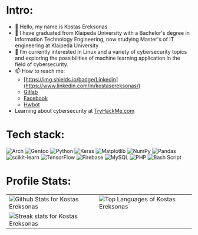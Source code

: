# Intro:

- 👋 Hello, my name is Kostas Ereksonas
- 👀 I have graduated from Klaipeda University with a Bachelor's degree in Information Technology Engineering, now studying Master's of IT engineering at Klaipeda University 
- 🌱 I’m currently interested in Linux and a variety of cybersecurity topics and exploring the possibilities of machine learning application in the field of cybersecurity.
- 📫 How to reach me:
  - [https://img.shields.io/badge/Linkedin](https://www.linkedin.com/in/kostasereksonas/)
  - [Gitlab](https://gitlab.com/k.ereksonas/)
  - [Facebook](https://www.facebook.com/kostas.ereksonas/)
  - [Hwbot](https://hwbot.org/user/kerlit/)
- Learning about cybersecurity at [TryHackMe.com](https://tryhackme.com)

# Tech stack:

![Arch](https://img.shields.io/badge/Arch%20Linux-1793D1?logo=arch-linux&logoColor=fff&style=for-the-badge) ![Gentoo](https://img.shields.io/badge/Gentoo-54487A?style=for-the-badge&logo=gentoo&logoColor=white) ![Python](https://img.shields.io/badge/python-3670A0?style=for-the-badge&logo=python&logoColor=ffdd54) ![Keras](https://img.shields.io/badge/Keras-%23D00000.svg?style=for-the-badge&logo=Keras&logoColor=white) ![Matplotlib](https://img.shields.io/badge/Matplotlib-%23ffffff.svg?style=for-the-badge&logo=Matplotlib&logoColor=black) ![NumPy](https://img.shields.io/badge/numpy-%23013243.svg?style=for-the-badge&logo=numpy&logoColor=white) ![Pandas](https://img.shields.io/badge/pandas-%23150458.svg?style=for-the-badge&logo=pandas&logoColor=white) ![scikit-learn](https://img.shields.io/badge/scikit--learn-%23F7931E.svg?style=for-the-badge&logo=scikit-learn&logoColor=white) ![TensorFlow](https://img.shields.io/badge/TensorFlow-%23FF6F00.svg?style=for-the-badge&logo=TensorFlow&logoColor=white) ![Firebase](https://img.shields.io/badge/firebase-a08021?style=for-the-badge&logo=firebase&logoColor=ffcd34) ![MySQL](https://img.shields.io/badge/mysql-4479A1.svg?style=for-the-badge&logo=mysql&logoColor=white) ![PHP](https://img.shields.io/badge/php-%23777BB4.svg?style=for-the-badge&logo=php&logoColor=white) ![Bash Script](https://img.shields.io/badge/bash_script-%23121011.svg?style=for-the-badge&logo=gnu-bash&logoColor=white) 

# Profile Stats:

<table>
  <tr>
    <td valign="center">
        <img align="center" src="https://github-readme-stats.vercel.app/api?username=KostasEreksonas&include_all_commits=true&count_private=true&show_icons=true&line_height=30&title_color=CDB4DB&icon_color=CDB4DB&text_color=D3D3D3&bg_color=0A0A0A" alt="Github Stats for Kostas Ereksonas">
    </td>
    <td valign="center">
        <img src="https://github-readme-stats.vercel.app/api/top-langs/?username=KostasEreksonas&layout=compact&theme=dark&bg_color=0A0A0A" alt="Top Languages of Kostas Ereksonas"/>
    </td>
  </tr>
  <tr>
    <td>
      <img src="https://github-readme-streak-stats.herokuapp.com/?user=KostasEreksonas&theme=blue-green&hide_border=false" alt="Streak stats for Kostas Ereksonas"/>    
    </td>
  </tr>
</table>
